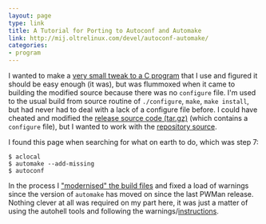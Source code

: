 ```yaml
---
layout: page
type: link
title: A Tutorial for Porting to Autoconf and Automake
link: http://mij.oltrelinux.com/devel/autoconf-automake/
categories: 
- program
---
```

I wanted to make a [very small tweak to a C program](https://github.com/atomicules/pwman/commit/9dadcccb08b770405f4bc15118e914cb3d1946e3) that I use and figured it should be easy enough (it was), but was flummoxed when it came to building the modified source because there was no `configure` file. I'm used to the usual build from source routine of `./configure`, `make`, `make install`, but had never had to deal with a lack of a configure file before. I could have cheated and modified the [release source code (tar.gz)](http://sourceforge.net/projects/pwman/files/pwman/pwman-0.4.4/) (which contains a `configure` file), but I wanted to work with the [repository source](https://pwman.svn.sourceforge.net/svnroot/pwman/trunk/).

I found this page when searching for what on earth to do, which was step 7:

    $ aclocal
    $ automake --add-missing
    $ autoconf

In the process I ["modernised" the build files](https://github.com/atomicules/pwman/commits/modernise) and fixed a load of warnings since the version of `automake` has moved on since the last PWMan release. Nothing clever at all was required on my part here, it was just a matter of using the autohell tools and following the warnings/[instructions](http://www.gnu.org/software/automake/manual/autoconf.html#Obsolete-Constructs).
